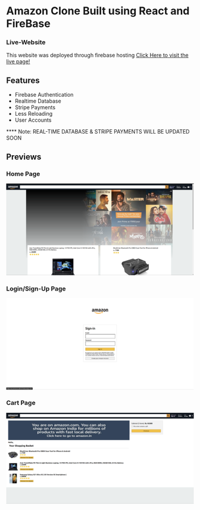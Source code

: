 # Amazon Clone Built using React and FireBase

### Live-Website
This website was deployed through firebase hosting [Click Here to visit the live page!](https://ecommerce-ed61b.web.app/)

## Features

<ul>
  <li>Firebase Authentication</li>
  <li>Realtime Database</li>
  <li>Stripe Payments</li>
  <li>Less Reloading</li>
  <li>User Accounts</li>
</ul>

**** Note: REAL-TIME DATABASE & STRIPE PAYMENTS WILL BE UPDATED SOON 

## Previews

### Home Page
<img src="Screenshots/s.png">

### Login/Sign-Up Page
<img src="Screenshots/s1.png">

### Cart Page
<img src="Screenshots/s2.png">
